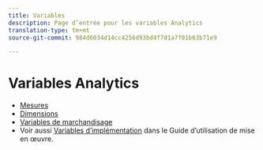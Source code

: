 ```yaml
---
title: Variables
description: Page d’entrée pour les variables Analytics
translation-type: tm+mt
source-git-commit: 984d6034d14cc4256d93bd4f7d1a7f01b63b71e9

---
```



# Variables Analytics

* [Mesures](/help/components/c-variables/c-metrics/metricslist.md)
* [Dimensions](/help/components/c-variables/dimensionslist/dimension-compatibility.md)
* [Variables de marchandisage](/help/components/c-variables/c-merch-variables/var-merchandising.md)
* Voir aussi [Variables d’implémentation](/help/implement/vars/overview.md) dans le Guide d’utilisation de mise en œuvre.
